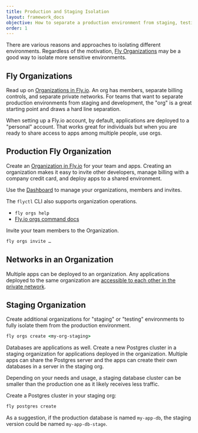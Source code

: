 ```yaml
---
title: Production and Staging Isolation
layout: framework_docs
objective: How to separate a production environment from staging, testing, dev, whatever.
order: 1
---
```


There are various reasons and approaches to isolating different environments. Regardless of the motivation, [Fly Organizations](/docs/flyctl/orgs/) may be a good way to isolate more sensitive environments.

## Fly Organizations

Read up on [Organizations in Fly.io](/docs/flyctl/orgs/). An org has members, separate billing controls, and separate private networks. For teams that want to separate production environments from staging and development, the &quot;org&quot; is a great starting point and draws a hard line separation.

When setting up a Fly.io account, by default, applications are deployed to a &quot;personal&quot; account. That works great for individuals but when you are ready to share access to apps among multiple people, use orgs.

## Production Fly Organization

Create an [Organization in Fly.io](/docs/flyctl/orgs/) for your team and apps. Creating an organization makes it easy to invite other developers, manage billing with a company credit card, and deploy apps to a shared environment.

Use the [Dashboard](https://fly.io/dashboard/) to manage your organizations, members and invites.

The `flyctl` CLI also supports organization operations.

- `fly orgs help`
- [Fly.io orgs command docs](/docs/flyctl/orgs/)

Invite your team members to the Organization.

```cmd
fly orgs invite …
```

## Networks in an Organization

Multiple apps can be deployed to an organization. Any applications deployed to the same organization are [accessible to each other in the private network](/docs/reference/private-networking/).

## Staging Organization

Create additional organizations for &quot;staging&quot; or &quot;testing&quot; environments to fully isolate them from the production environment.

```cmd
fly orgs create <my-org-staging>
```

Databases are applications as well. Create a new Postgres cluster in a staging organization for applications deployed in the organization. Multiple apps can share the Postgres server and the apps can create their own databases in a server in the staging org.

Depending on your needs and usage, a staging database cluster can be smaller than the production one as it likely receives less traffic.

Create a Postgres cluster in your staging org:

```cmd
fly postgres create
```

As a suggestion, if the production database is named `my-app-db`, the staging version could be named `my-app-db-stage`.
